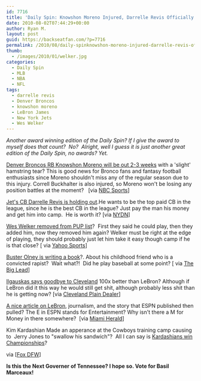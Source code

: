 ```yaml
---
id: 7716
title: 'Daily Spin: Knowshon Moreno Injured, Darrelle Revis Officially Holding Out, Kardashian Sighting at Training Camp'
date: 2010-08-02T07:44:29+00:00
author: Ryan M.
layout: post
guid: https://backseatfan.com/?p=7716
permalink: /2010/08/daily-spinknowshon-moreno-injured-darrelle-revis-officially-holding-out-kardashian-sighting-at-training-camp/
thumb:
  - /images/2010/01/welker.jpg
categories:
  - Daily Spin
  - MLB
  - NBA
  - NFL
tags:
  - darrelle revis
  - Denver Broncos
  - knowshon moreno
  - LeBron James
  - New York Jets
  - Wes Welker
---
```


<div class="entry">
  <p>
    <em>Another award winning edition of the Daily Spin? If I give the award to myself does that count?  No?  Alright, well I guess it is just another great edition of the Daily Spin, no awards? Yet.</em>
  </p>

  <p>
    <em> </em><a href="https://nbcsports.msnbc.com/id/38515187/ns/sports-player_news/">Denver Broncos RB Knowshon Moreno will be out 2-3 weeks</a> with a 'slight' hamstring tear? This is good news for Bronco fans and fantasy football enthusiasts since Moreno shouldn't miss any of the regular season due to this injury. Correll Buckhalter is also injured, so Moreno won't be losing any position battles at the moment?   [via <a href="https://nbcsports.msnbc.com/id/38515187/ns/sports-player_news/">NBC Sports</a>]
  </p>

  <p>
    <a href="https://www.nydailynews.com/sports/football/jets/2010/08/01/2010-08-01_darrelle_revis_officially_holding_out_from_new_york_jets_training_camp_amid_cont.html">Jet's CB Darrelle Revis is holding out</a>.He wants to be the top paid CB in the league, since he is the best CB in the league? Just pay the man his money and get him into camp.  He is worth it? [via <a href="https://www.nydailynews.com/sports/football/jets/2010/08/01/2010-08-01_darrelle_revis_officially_holding_out_from_new_york_jets_training_camp_amid_cont.html">NYDN</a>]
  </p>

  <p>
    <a href="https://sports.yahoo.com/nfl/news;_ylt=AiARI5HDqjPaqhQXyRkS6.05nYcB?slug=ap-patriots-welker">Wes Welker removed from PUP list</a>?  First they said he could play, then they added him, now they removed him again? Welker must be right at the edge of playing, they should probably just let him take it easy though camp if he is that close? [ via <a href="https://sports.yahoo.com/nfl/news;_ylt=AiARI5HDqjPaqhQXyRkS6.05nYcB?slug=ap-patriots-welker">Yahoo Sports</a>]
  </p>

  <p>
    <a href="https://thebiglead.com/index.php/2010/08/02/heres-the-buster-olney-profile-youve-been-waiting-for/">Buster Olney is writing a book</a>?. About his childhood friend who is a convicted rapist?  Wait what?!  Did he play baseball at some point? [ via <a href="https://thebiglead.com/index.php/2010/08/02/heres-the-buster-olney-profile-youve-been-waiting-for/">The Big Lead</a>]
  </p>

  <p>
    <a href="https://media.cleveland.com/cavs_impact/photo/ilgauskas-adjpg-5a767a72c8032494.jpg">Ilgauskas says goodbye to Cleveland</a> 100x better than LeBron? Although if LeBron did it this way he would still get shit, although probably less shit than he is getting now? [via <a href="https://media.cleveland.com/cavs_impact/photo/ilgauskas-adjpg-5a767a72c8032494.jpg">Cleveland Plain Dealer</a>]
  </p>

  <p>
    <a href="https://www.miamiherald.com/2010/08/01/v-fullstory/1755789/james-story-points-out-flaws-of.html">A nice article on LeBron</a>, journalism, and the story that ESPN published then pulled? The E in ESPN stands for Entertainment? Why isn't there a M for Money in there somewhere?  [via <a href="https://www.miamiherald.com/2010/08/01/v-fullstory/1755789/james-story-points-out-flaws-of.html">Miami Herald</a>]
  </p>

  <p>
    Kim Kardashian Made an apperance at the Cowboys training camp causing to  Jerry Jones to "swallow his sandwich"?  All I can say is <a href="https://backseatfan.com/2010/06/kardashians-win-championships/">Kardashians win Championships</a>?
  </p>

  <p>
  </p>

  <p>
    via [<a href="https://www.myfoxdfw.com/dpp/sports/nfl/cowboys/kardashian-visits-miles-at-camp">Fox DFW</a>]
  </p>

  <p>
    <strong>Is this the Next Governer of Tennessee? I hope so. Vote for Basil Marceaux!</strong>
  </p>

  <p>
  </p>
</div>
